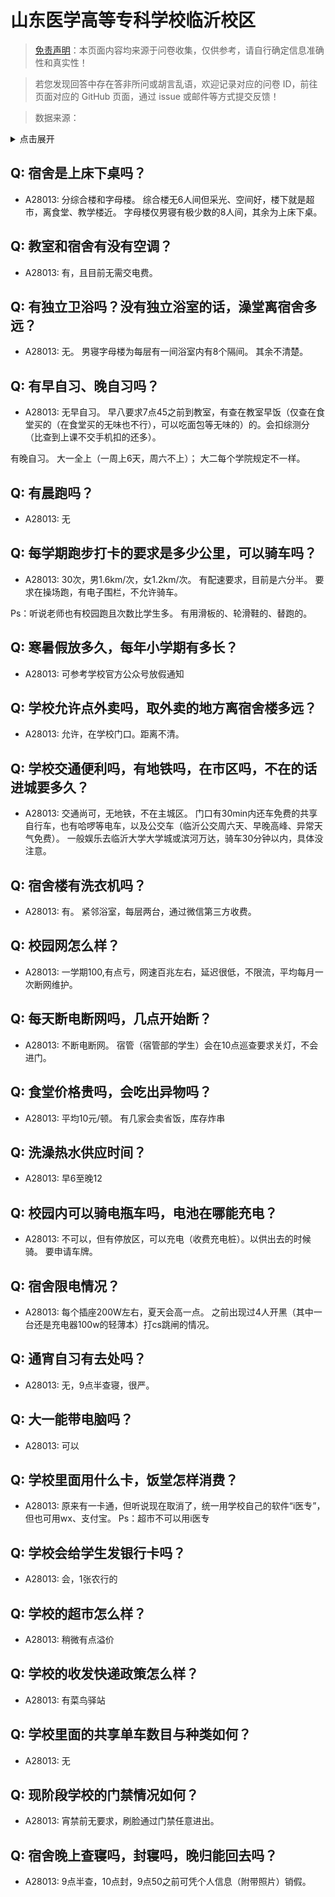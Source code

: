 # 山东医学高等专科学校临沂校区

> [免责声明](https://colleges.chat/#_3)：本页面内容均来源于问卷收集，仅供参考，请自行确定信息准确性和真实性！

> 若您发现回答中存在答非所问或胡言乱语，欢迎记录对应的问卷 ID，前往页面对应的 GitHub 页面，通过 issue 或邮件等方式提交反馈！

> 数据来源：

<details><summary>点击展开</summary>
<ul>
<li>A28013: 匿名 (2025 年 05 月)</li>
</ul>
</details>

## Q: 宿舍是上床下桌吗？

- A28013: 分综合楼和字母楼。
综合楼无6人间但采光、空间好，楼下就是超市，离食堂、教学楼近。
字母楼仅男寝有极少数的8人间，其余为上床下桌。

## Q: 教室和宿舍有没有空调？

- A28013: 有，且目前无需交电费。

## Q: 有独立卫浴吗？没有独立浴室的话，澡堂离宿舍多远？

- A28013: 无。
男寝字母楼为每层有一间浴室内有8个隔间。
其余不清楚。

## Q: 有早自习、晚自习吗？

- A28013: 无早自习。
早八要求7点45之前到教室，有查在教室早饭（仅查在食堂买的（在食堂买的无味也不行），可以吃面包等无味的）的。会扣综测分（比查到上课不交手机扣的还多）。

有晚自习。
大一全上（一周上6天，周六不上）；
大二每个学院规定不一样。

## Q: 有晨跑吗？

- A28013: 无

## Q: 每学期跑步打卡的要求是多少公里，可以骑车吗？

- A28013: 30次，男1.6km/次，女1.2km/次。
有配速要求，目前是六分半。
要求在操场跑，有电子围栏，不允许骑车。

Ps：听说老师也有校园跑且次数比学生多。
有用滑板的、轮滑鞋的、替跑的。

## Q: 寒暑假放多久，每年小学期有多长？

- A28013: 可参考学校官方公众号放假通知

## Q: 学校允许点外卖吗，取外卖的地方离宿舍楼多远？

- A28013: 允许，在学校门口。距离不清。

## Q: 学校交通便利吗，有地铁吗，在市区吗，不在的话进城要多久？

- A28013: 交通尚可，无地铁，不在主城区。
门口有30min内还车免费的共享自行车，也有哈啰等电车，以及公交车（临沂公交周六天、早晚高峰、异常天气免费）。
一般娱乐去临沂大学大学城或滨河万达，骑车30分钟以内，具体没注意。

## Q: 宿舍楼有洗衣机吗？

- A28013: 有。
紧邻浴室，每层两台，通过微信第三方收费。

## Q: 校园网怎么样？

- A28013: 一学期100,有点亏，网速百兆左右，延迟很低，不限流，平均每月一次断网维护。

## Q: 每天断电断网吗，几点开始断？

- A28013: 不断电断网。
宿管（宿管部的学生）会在10点巡查要求关灯，不会进门。

## Q: 食堂价格贵吗，会吃出异物吗？

- A28013: 平均10元/顿。
有几家会卖省饭，库存炸串

## Q: 洗澡热水供应时间？

- A28013: 早6至晚12

## Q: 校园内可以骑电瓶车吗，电池在哪能充电？

- A28013: 不可以，但有停放区，可以充电（收费充电桩）。以供出去的时候骑。
要申请车牌。

## Q: 宿舍限电情况？

- A28013: 每个插座200W左右，夏天会高一点。
之前出现过4人开黑（其中一台还是充电器100w的轻薄本）打cs跳闸的情况。

## Q: 通宵自习有去处吗？

- A28013: 无，9点半查寝，很严。

## Q: 大一能带电脑吗？

- A28013: 可以

## Q: 学校里面用什么卡，饭堂怎样消费？

- A28013: 原来有一卡通，但听说现在取消了，统一用学校自己的软件“i医专”，但也可用wx、支付宝。
Ps：超市不可以用i医专

## Q: 学校会给学生发银行卡吗？

- A28013: 会，1张农行的

## Q: 学校的超市怎么样？

- A28013: 稍微有点溢价

## Q: 学校的收发快递政策怎么样？

- A28013: 有菜鸟驿站

## Q: 学校里面的共享单车数目与种类如何？

- A28013: 无

## Q: 现阶段学校的门禁情况如何？

- A28013: 宵禁前无要求，刷脸通过门禁任意进出。

## Q: 宿舍晚上查寝吗，封寝吗，晚归能回去吗？

- A28013: 9点半查，10点封，9点50之前可凭个人信息（附带照片）销假。

